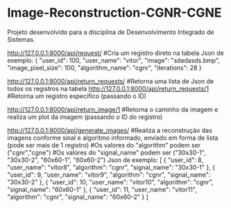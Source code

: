 # Image-Reconstruction-CGNR-CGNE
Projeto desenvolvido para a disciplina de Desenvolvimento Integrado de Sistemas.

http://127.0.0.1:8000/api/request/      #Cria um registro direto na tabela
Json de exemplo:
{
  "user_id": 100,
  "user_name": "vitor",
  "image": "sdadasds.bmp",
  "image_pixel_size": 100,
  "algorithm_name": "cgnr",
  "iterations": 28
}

http://127.0.0.1:8000/api/return_requests/    #Retorna uma lista de Json de todos os registros na tabela
http://127.0.0.1:8000/api/return_requests/1   #Retorna um registro específico (passando o ID)

http://127.0.0.1:8000/api/return_image/1      #Retorna o caminho da imagem e realiza um plot da imagem (passando o ID do registro)

http://127.0.0.1:8000/api/generate_images/    #Realiza a reconstrução das imagens conforme sinal e algoritmo informado, enviado em forma de lista (pode ser mais de 1 registro)
                                              #Os valores do "algorithm" podem ser ("cgnr","cgne")
                                              #Os valores do "signal_name" podem ser ("30x30-1", "30x30-2", "60x60-1", "60x60-2")
Json de exemplo:
[
{
  "user_id": 8,
  "user_name": "vitor8",
  "algorithm": "cgnr",
  "signal_name": "30x30-1"
},
{
  "user_id": 9,
  "user_name": "vitor9",
  "algorithm": "cgnr",
  "signal_name": "30x30-2"
},
{
  "user_id": 10,
  "user_name": "vitor10",
  "algorithm": "cgnr",
  "signal_name": "60x60-1"
},
{
  "user_id": 11,
  "user_name": "vitor11",
  "algorithm": "cgnr",
  "signal_name": "60x60-2"
}
]

